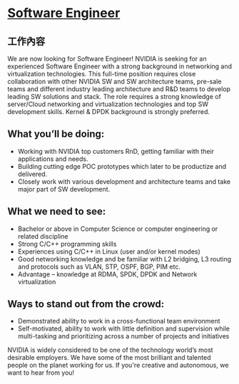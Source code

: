 # [Software Engineer](https://www.104.com.tw/job/83kg6?jobsource=job_same_b)

## 工作內容
We are now looking for Software Engineer!
NVIDIA is seeking for an experienced Software Engineer with a strong background in networking and virtualization technologies. This full-time position requires close collaboration with other NVIDIA SW and SW architecture teams, pre-sale teams and different industry leading architecture and R&D teams to develop leading SW solutions and stack. The role requires a strong knowledge of server/Cloud networking and virtualization technologies and top SW development skills. Kernel & DPDK background is strongly preferred.

## What you’ll be doing:
- Working with NVIDIA top customers RnD, getting familiar with their applications and needs.
- Building cutting edge POC prototypes which later to be productize and delivered.
- Closely work with various development and architecture teams and take major part of SW development.

## What we need to see:
- Bachelor or above in Computer Science or computer engineering or related discipline
- Strong C/C++ programming skills
- Experiences using C/C++ in Linux (user and/or kernel modes)
- Good networking knowledge and be familiar with L2 bridging, L3 routing and protocols such as VLAN, STP, OSPF, BGP, PIM etc.
- Advantage – knowledge at RDMA, SPDK, DPDK and Network virtualization

## Ways to stand out from the crowd: 
- Demonstrated ability to work in a cross-functional team environment
- Self-motivated, ability to work with little definition and supervision while multi-tasking and prioritizing across a number of projects and initiatives

NVIDIA is widely considered to be one of the technology world’s most desirable employers. We have some of the most brilliant and talented people on the planet working for us. If you're creative and autonomous, we want to hear from you!